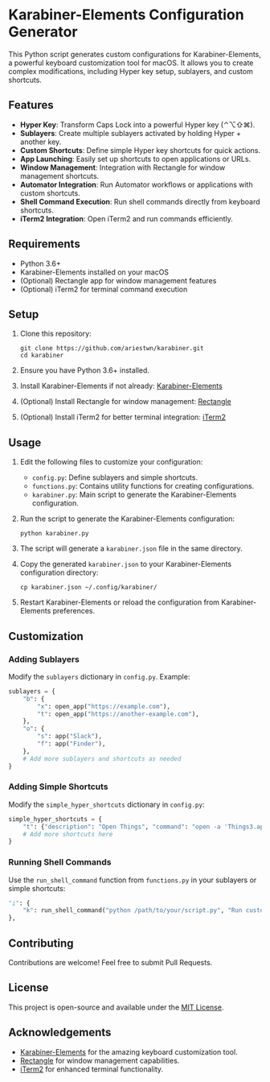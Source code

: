 # Karabiner-Elements Configuration Generator

This Python script generates custom configurations for Karabiner-Elements, a powerful keyboard customization tool for macOS. It allows you to create complex modifications, including Hyper key setup, sublayers, and custom shortcuts.

## Features

- **Hyper Key**: Transform Caps Lock into a powerful Hyper key (⌃⌥⇧⌘).
- **Sublayers**: Create multiple sublayers activated by holding Hyper + another key.
- **Custom Shortcuts**: Define simple Hyper key shortcuts for quick actions.
- **App Launching**: Easily set up shortcuts to open applications or URLs.
- **Window Management**: Integration with Rectangle for window management shortcuts.
- **Automator Integration**: Run Automator workflows or applications with custom shortcuts.
- **Shell Command Execution**: Run shell commands directly from keyboard shortcuts.
- **iTerm2 Integration**: Open iTerm2 and run commands efficiently.

## Requirements

- Python 3.6+
- Karabiner-Elements installed on your macOS
- (Optional) Rectangle app for window management features
- (Optional) iTerm2 for terminal command execution

## Setup

1. Clone this repository:
   ```
   git clone https://github.com/ariestwn/karabiner.git
   cd karabiner
   ```

2. Ensure you have Python 3.6+ installed.

3. Install Karabiner-Elements if not already: [Karabiner-Elements](https://karabiner-elements.pqrs.org/)

4. (Optional) Install Rectangle for window management: [Rectangle](https://rectangleapp.com/)

5. (Optional) Install iTerm2 for better terminal integration: [iTerm2](https://iterm2.com/)

## Usage

1. Edit the following files to customize your configuration:
   - `config.py`: Define sublayers and simple shortcuts.
   - `functions.py`: Contains utility functions for creating configurations.
   - `karabiner.py`: Main script to generate the Karabiner-Elements configuration.

2. Run the script to generate the Karabiner-Elements configuration:
   ```
   python karabiner.py
   ```

3. The script will generate a `karabiner.json` file in the same directory.

4. Copy the generated `karabiner.json` to your Karabiner-Elements configuration directory:
   ```
   cp karabiner.json ~/.config/karabiner/
   ```

5. Restart Karabiner-Elements or reload the configuration from Karabiner-Elements preferences.

## Customization

### Adding Sublayers

Modify the `sublayers` dictionary in `config.py`. Example:

```python
sublayers = {
    "b": {
        "x": open_app("https://example.com"),
        "t": open_app("https://another-example.com"),
    },
    "o": {
        "s": app("Slack"),
        "f": app("Finder"),
    },
    # Add more sublayers and shortcuts as needed
}
```

### Adding Simple Shortcuts

Modify the `simple_hyper_shortcuts` dictionary in `config.py`:

```python
simple_hyper_shortcuts = {
    "t": {"description": "Open Things", "command": "open -a 'Things3.app'"},
    # Add more shortcuts here
}
```

### Running Shell Commands

Use the `run_shell_command` function from `functions.py` in your sublayers or simple shortcuts:

```python
"i": {
    "k": run_shell_command("python /path/to/your/script.py", "Run custom Python script"),
},
```

## Contributing

Contributions are welcome! Feel free to submit Pull Requests.

## License

This project is open-source and available under the [MIT License](LICENSE).

## Acknowledgements

- [Karabiner-Elements](https://karabiner-elements.pqrs.org/) for the amazing keyboard customization tool.
- [Rectangle](https://rectangleapp.com/) for window management capabilities.
- [iTerm2](https://iterm2.com/) for enhanced terminal functionality.